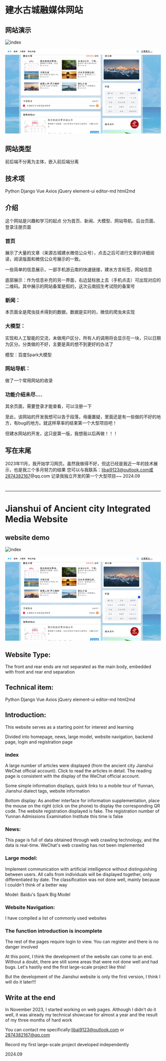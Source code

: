 # 建水古城融媒体网站

## 网站演示

![index](./media/readme/轮播图3.png)

![首页中部](./media/readme/首页中部.png)

## 网站类型
前后端不分离为主体，嵌入前后端分离
## 技术项
Python Django Vue Axios jQuery  element-ui editor-md  html2md
## 介绍
这个网站是兴趣和学习的起点
分为首页、新闻、大模型、网站导航、后台页面、登录注册页面
### 首页
展示了大量的文章（来源古城建水微信公众号），点击之后可进行文章的详细阅读，阅读版面和微信公众号展示的一致。

一些简单的信息展示，一部手机游云南的快速链接，建水方言标签，网站信息

底部展示：作为信息补充的另一界面，右边鼠标放上去（手机点击）可出现对应的二维码。其中展示的网站备案是假的，这次云南招生考试院的备案号
### 新闻：
本页面全是爬虫技术得到的数据，数据是实时的，微信的爬虫未实现
### 大模型：
实现和人工智能的交流，未做用户区分，所有人的调用将会显示在一块，只以日期为区分。分类做的不好，主要是真的想不到更好的办法了

模型：百度Spark大模型
### 网站导航：
做了一个常用网站的收录

### 功能介绍未尽....

  其余页面，需要登录才能查看，可以注册一下
  
至此，该网站的开发我想可以告于段落，毋庸置疑，里面还是有一些做的不好的地方，有bug的地方。就这样草率的结束第一个大型项目吧！

但建水网站的开发，这只是第一版，我想我以后再做！！！
## 写在末尾
2023年11月，我开始学习网页。虽然我做得不好，但这已经是我近一年的技术展示，也是我三个多月努力的结果
您可以与我联系：libai9123@outlook.com或2874382167@qq.com
记录我独立开发的第一个大型项目~~
2024.09
# 
----------------------------------
# Jianshui of Ancient city Integrated Media Website

## website demo

![index](./media/readme/轮播图3.png)

![首页中部](./media/readme/首页中部.png)

## Website Type:

The front and rear ends are not separated as the main body, embedded with front and rear end separation

## Technical item: 

Python Django Vue Axios jQuery  element-ui editor-md  html2md

## Introduction:

This website serves as a starting point for interest and learning

Divided into homepage, news, large model, website navigation, backend page, login and registration page

### index

A large number of articles were displayed (from the ancient city Jianshui WeChat official account). Click to read the articles in detail. The reading page is consistent with the display of the WeChat official account.

Some simple information displays, quick links to a mobile tour of Yunnan, Jianshui dialect tags, website information

Bottom display: As another interface for information supplementation, place the mouse on the right (click on the phone) to display the corresponding QR code. The website registration displayed is fake. The registration number of Yunnan Admissions Examination Institute this time is false

### News:

This page is full of data obtained through web crawling technology, and the data is real-time. WeChat's web crawling has not been implemented

### Large model:

Implement communication with artificial intelligence without distinguishing between users. All calls from individuals will be displayed together, only differentiated by date. The classification was not done well, mainly because I couldn't think of a better way

Model: Baidu's Spark Big Model

### Website Navigation:

I have compiled a list of commonly used websites



### The function introduction is incomplete

The rest of the pages require login to view. You can register and there is no danger involved

At this point, I think the development of the website can come to an end. Without a doubt, there are still some areas that were not done well and had bugs. Let's hastily end the first large-scale project like this!

But the development of the Jianshui website is only the first version, I think I will do it later!!!

## Write at the end

In November 2023, I started working on web pages. Although I didn't do it well, it was already my technical showcase for almost a year and the result of my three months of hard work

You can contact me specifically:libai9123@outlook.com or 2874382167@qq.com

Record my first large-scale project developed independently

2024.09


